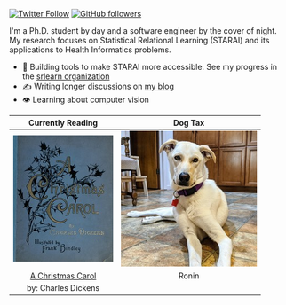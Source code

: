 [![Twitter Follow](https://img.shields.io/twitter/follow/alexanderlhayes?label=%40alexanderlhayes&style=social)](https://twitter.com/alexanderlhayes)
[![GitHub followers](https://img.shields.io/github/followers/hayesall?label=%40hayesall&style=social)](https://github.com/hayesall)

I'm a Ph.D. student by day and a software engineer by the cover of night.
My research focuses on Statistical Relational Learning (STARAI) and its
applications to Health Informatics problems.

- 🔧 Building tools to make STARAI more accessible. See my progress in the [srlearn organization](https://github.com/srlearn/)
- ✍️ Writing longer discussions on [my blog](https://hayesall.com/blog/)
- 👁️ Learning about computer vision

| Currently Reading       | Dog Tax |
| :---------------------: | :-----: |
| ![A Christmas Carol](https://raw.githubusercontent.com/hayesall/hayesall/master/static/images/cover.jpg) | ![Ronin](https://raw.githubusercontent.com/hayesall/hayesall/master/static/images/ronin.jpg) |
| [A Christmas Carol](https://openlibrary.org/works/OL14868643W?edition=ia%3Achristmascarolil00dickuoft) | Ronin |
| by: Charles Dickens | |